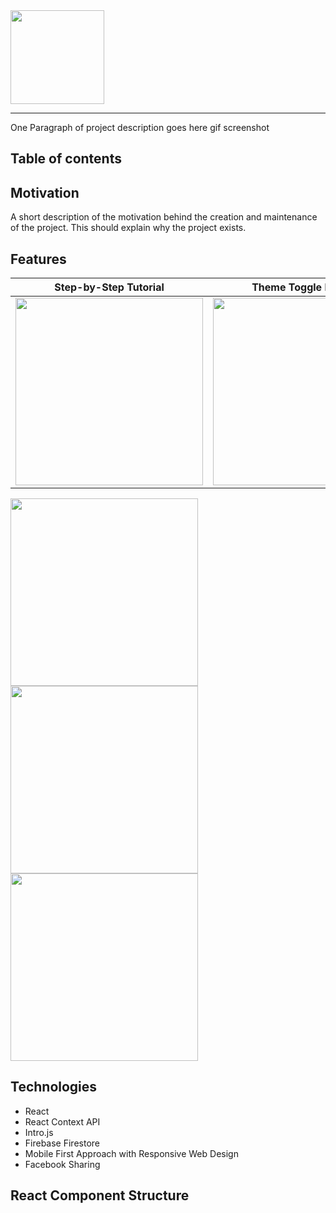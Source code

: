 <img src="https://cdn1.imggmi.com/uploads/2019/9/22/43de1ee28be08d0a66a4bbb059000e17-full.png" width="150" />

---
One Paragraph of project description goes here
gif screenshot 

## Table of contents




## Motivation
A short description of the motivation behind the creation and maintenance of the project. This should explain why the project exists.


## Features
|Step-by-Step Tutorial|Theme Toggle Feature|Correction Judgement|
|---|---|---|
|<img src="https://media.giphy.com/media/eMPg4TbgRfwVDikbv4/giphy.gif" width="300" />|<img src="https://media.giphy.com/media/ln0xav6HWg9pkJ2KyR/giphy.gif" width="300" />|<img src="https://media.giphy.com/media/S7L1kBGvvPyNuZuUnA/giphy.gif" width="300" />
<img src="https://media.giphy.com/media/eMPg4TbgRfwVDikbv4/giphy.gif" width="300" />
<img src="https://media.giphy.com/media/ln0xav6HWg9pkJ2KyR/giphy.gif" width="300" />
<img src="https://media.giphy.com/media/S7L1kBGvvPyNuZuUnA/giphy.gif" width="300" />

## Technologies
* React
* React Context API
* Intro.js
* Firebase Firestore
* Mobile First Approach with Responsive Web Design
* Facebook Sharing

  
## React Component Structure



